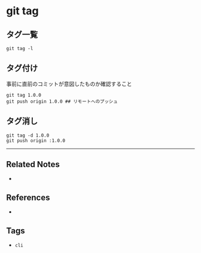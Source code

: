 # git tag
## タグ一覧
`git tag -l`

## タグ付け
事前に直前のコミットが意図したものか確認すること
```
git tag 1.0.0
git push origin 1.0.0 ## リモートへのプッシュ
```

## タグ消し
```
git tag -d 1.0.0
git push origin :1.0.0
```

---
## Related Notes
- 

## References
- 

## Tags
- `cli` 